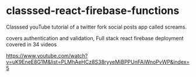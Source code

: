 # classsed-react-firebase-functions

Classsed youTube tutorial of a twitter fork social posts app called screams.

covers authentication and validation, Full stack react firebase deployment covered in 34 videos

https://www.youtube.com/watch?v=uK9EneE8G1M&list=PLMhAeHCz8S38ryyeMiBPPUnFAiWnoPvWP&index=5
